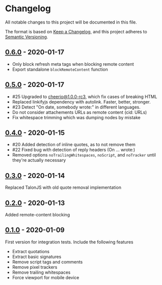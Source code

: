 # Changelog

All notable changes to this project will be documented in this file.

The format is based on [Keep a Changelog](https://keepachangelog.com/en/1.0.0/),
and this project adheres to [Semantic Versioning](https://semver.org/spec/v2.0.0.html).

## [0.6.0] - 2020-01-17

-   Only block refresh meta tags when blocking remote content
-   Export standalone `blockRemoteContent` function

## [0.5.0] - 2020-01-17

-   #25 Upgraded to cheerio@1.0.0-rc3, which fix cases of breaking HTML
-   Replaced linkifyjs dependency with autolink. Faster, better, stronger.
-   #23 Detect "On date, somebody wrote:" in different languages.
-   Do not consider attachements URLs as remote content (cid: URLs)
-   Fix whitespace trimming which was dumping nodes by mistake

## [0.4.0] - 2020-01-15

-   #20 Added detection of inline quotes, as to not remove them
-   #22 Fixed bug with detection of reply headers (On ... wrote:)
-   Removed options `noTrailingWhitespaces`, `noScript`, and `noTracker` until they're actually necessary

## [0.3.0] - 2020-01-14

Replaced TalonJS with old quote removal implementation

## [0.2.0] - 2020-01-13

Added remote-content blocking

## [0.1.0] - 2020-01-09

First version for integration tests. Include the following features

-   Extract quotations
-   Extract basic signatures
-   Remove script tags and comments
-   Remove pixel trackers
-   Remove trailing whitespaces
-   Force viewport for mobile device

[unreleased]: https://github.com/pillarstudio/tempo-message-splitter/compare/v0.6.0...HEAD
[0.6.0]: https://github.com/pillarstudio/tempo-message-splitter/releases/tag/v0.6.0
[0.5.0]: https://github.com/pillarstudio/tempo-message-splitter/releases/tag/v0.5.0
[0.4.0]: https://github.com/pillarstudio/tempo-message-splitter/releases/tag/v0.4.0
[0.3.0]: https://github.com/pillarstudio/tempo-message-splitter/releases/tag/v0.3.0
[0.2.0]: https://github.com/pillarstudio/tempo-message-splitter/releases/tag/v0.2.0
[0.1.0]: https://github.com/pillarstudio/tempo-message-splitter/releases/tag/v0.1.0
